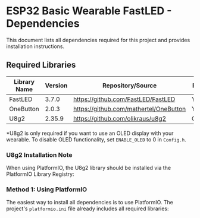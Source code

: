 # ESP32 Basic Wearable FastLED - Dependencies

This document lists all dependencies required for this project and provides installation instructions.

## Required Libraries

| Library Name | Version | Repository/Source | Required |
|-------------|---------|-------------------|----------|
| FastLED | 3.7.0 | https://github.com/FastLED/FastLED | Yes |
| OneButton | 2.0.3 | https://github.com/mathertel/OneButton | Yes |
| U8g2 | 2.35.9 | https://github.com/olikraus/u8g2 | Optional* |

*U8g2 is only required if you want to use an OLED display with your wearable. To disable OLED functionality, set `ENABLE_OLED` to 0 in `Config.h`.

### U8g2 Installation Note

When using PlatformIO, the U8g2 library should be installed via the PlatformIO Library Registry:

### Method 1: Using PlatformIO

The easiest way to install all dependencies is to use PlatformIO. The project's `platformio.ini` file already includes all required libraries:
